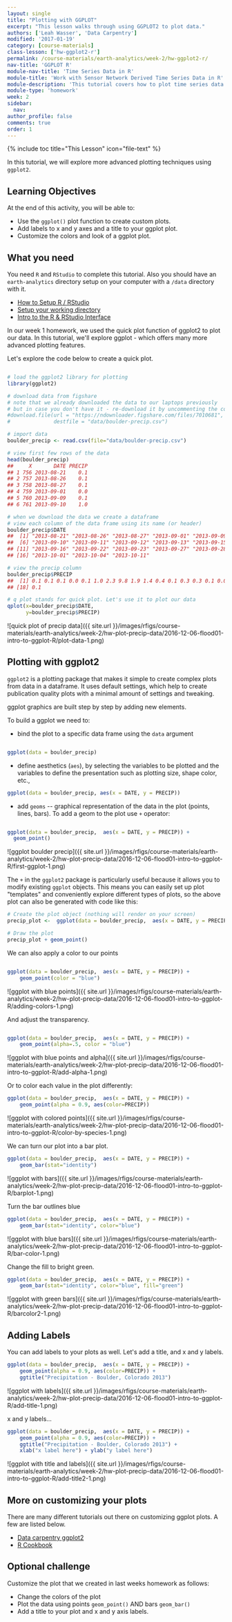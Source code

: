 ```yaml
---
layout: single
title: "Plotting with GGPLOT"
excerpt: "This lesson walks through using GGPLOT2 to plot data."
authors: ['Leah Wasser', 'Data Carpentry']
modified: '2017-01-19'
category: [course-materials]
class-lesson: ['hw-ggplot2-r']
permalink: /course-materials/earth-analytics/week-2/hw-ggplot2-r/
nav-title: 'GGPLOT R'
module-nav-title: 'Time Series Data in R'
module-title: 'Work with Sensor Network Derived Time Series Data in R'
module-description: 'This tutorial covers how to plot time series data in R using ggplot2. It also covers converting data stored in data/time format into an R date time class.'
module-type: 'homework'
week: 2
sidebar:
  nav:
author_profile: false
comments: true
order: 1
---
```


{% include toc title="This Lesson" icon="file-text" %}

In this tutorial, we will explore more advanced plotting techniques using `ggplot2`.

<div class='notice--success' markdown="1">

## <i class="fa fa-graduation-cap" aria-hidden="true"></i> Learning Objectives
At the end of this activity, you will be able to:

* Use the `ggplot()` plot function to create custom plots.
* Add labels to x and y axes and a title to your ggplot plot.
* Customize the colors and look of a ggplot plot.

## <i class="fa fa-check-square-o fa-2" aria-hidden="true"></i> What you need

You need `R` and `RStudio` to complete this tutorial. Also you should have
an `earth-analytics` directory setup on your computer with a `/data`
directory with it.

* [How to Setup R / RStudio](/course-materials/earth-analytics/week-1/setup-r-rstudio/)
* [Setup your working directory](/course-materials/earth-analytics/week-1/setup-working-directory/)
* [Intro to the R & RStudio Interface](/course-materials/earth-analytics/week-1/intro-to-r-and-rstudio)

</div>


In our week 1 homework, we used the quick plot function of ggplot2 to plot our data.
In this tutorial, we'll explore ggplot - which offers many more advanced plotting
features.

Let's explore the code below to create a quick plot.


```r

# load the ggplot2 library for plotting
library(ggplot2)

# download data from figshare
# note that we already downloaded the data to our laptops previously
# but in case you don't have it - re-download it by uncommenting the code below.
#download.file(url = "https://ndownloader.figshare.com/files/7010681",
#              destfile = "data/boulder-precip.csv")

# import data
boulder_precip <- read.csv(file="data/boulder-precip.csv")

# view first few rows of the data
head(boulder_precip)
##     X       DATE PRECIP
## 1 756 2013-08-21    0.1
## 2 757 2013-08-26    0.1
## 3 758 2013-08-27    0.1
## 4 759 2013-09-01    0.0
## 5 760 2013-09-09    0.1
## 6 761 2013-09-10    1.0

# when we download the data we create a dataframe
# view each column of the data frame using its name (or header)
boulder_precip$DATE
##  [1] "2013-08-21" "2013-08-26" "2013-08-27" "2013-09-01" "2013-09-09"
##  [6] "2013-09-10" "2013-09-11" "2013-09-12" "2013-09-13" "2013-09-15"
## [11] "2013-09-16" "2013-09-22" "2013-09-23" "2013-09-27" "2013-09-28"
## [16] "2013-10-01" "2013-10-04" "2013-10-11"

# view the precip column
boulder_precip$PRECIP
##  [1] 0.1 0.1 0.1 0.0 0.1 1.0 2.3 9.8 1.9 1.4 0.4 0.1 0.3 0.3 0.1 0.0 0.9
## [18] 0.1

# q plot stands for quick plot. Let's use it to plot our data
qplot(x=boulder_precip$DATE,
      y=boulder_precip$PRECIP)
```

![quick plot of precip data]({{ site.url }}/images/rfigs/course-materials/earth-analytics/week-2/hw-plot-precip-data/2016-12-06-flood01-intro-to-ggplot-R/plot-data-1.png)

## Plotting with ggplot2

`ggplot2` is a plotting package that makes it simple to create complex plots
from data in a dataframe. It uses default settings, which help to create
publication quality plots with a minimal amount of settings and tweaking.

ggplot graphics are built step by step by adding new elements.

To build a ggplot we need to:

- bind the plot to a specific data frame using the `data` argument


```r

ggplot(data = boulder_precip)

```

- define aesthetics (`aes`), by selecting the variables to be plotted and the variables to define the presentation
     such as plotting size, shape color, etc.,


```r
ggplot(data = boulder_precip, aes(x = DATE, y = PRECIP))
```

- add `geoms` -- graphical representation of the data in the plot (points,
     lines, bars). To add a geom to the plot use `+` operator:


```r

ggplot(data = boulder_precip,  aes(x = DATE, y = PRECIP)) +
  geom_point()
```

![ggplot boulder precip]({{ site.url }}/images/rfigs/course-materials/earth-analytics/week-2/hw-plot-precip-data/2016-12-06-flood01-intro-to-ggplot-R/first-ggplot-1.png)

The `+` in the `ggplot2` package is particularly useful because it allows you
to modify existing `ggplot` objects. This means you can easily set up plot
"templates" and conveniently explore different types of plots, so the above
plot can also be generated with code like this:


```r
# Create the plot object (nothing will render on your screen)
precip_plot <-  ggplot(data = boulder_precip,  aes(x = DATE, y = PRECIP))

# Draw the plot
precip_plot + geom_point()

```




We can also apply a color to our points


```r

ggplot(data = boulder_precip,  aes(x = DATE, y = PRECIP)) +
    geom_point(color = "blue")
```

![ggplot with blue points]({{ site.url }}/images/rfigs/course-materials/earth-analytics/week-2/hw-plot-precip-data/2016-12-06-flood01-intro-to-ggplot-R/adding-colors-1.png)

And adjust the transparency.


```r

ggplot(data = boulder_precip,  aes(x = DATE, y = PRECIP)) +
    geom_point(alpha=.5, color = "blue")
```

![ggplot with blue points and alpha]({{ site.url }}/images/rfigs/course-materials/earth-analytics/week-2/hw-plot-precip-data/2016-12-06-flood01-intro-to-ggplot-R/add-alpha-1.png)


Or to color each value in the plot differently:


```r
ggplot(data = boulder_precip,  aes(x = DATE, y = PRECIP)) +
    geom_point(alpha = 0.9, aes(color=PRECIP))
```

![ggplot with colored points]({{ site.url }}/images/rfigs/course-materials/earth-analytics/week-2/hw-plot-precip-data/2016-12-06-flood01-intro-to-ggplot-R/color-by-species-1.png)


We can turn our plot into a bar plot.


```r
ggplot(data = boulder_precip,  aes(x = DATE, y = PRECIP)) +
    geom_bar(stat="identity")
```

![ggplot with bars]({{ site.url }}/images/rfigs/course-materials/earth-analytics/week-2/hw-plot-precip-data/2016-12-06-flood01-intro-to-ggplot-R/barplot-1.png)

Turn the bar outlines blue


```r
ggplot(data = boulder_precip,  aes(x = DATE, y = PRECIP)) +
    geom_bar(stat="identity", color="blue")
```

![ggplot with blue bars]({{ site.url }}/images/rfigs/course-materials/earth-analytics/week-2/hw-plot-precip-data/2016-12-06-flood01-intro-to-ggplot-R/bar-color-1.png)

Change the fill to bright green.


```r
ggplot(data = boulder_precip,  aes(x = DATE, y = PRECIP)) +
    geom_bar(stat="identity", color="blue", fill="green")
```

![ggplot with green bars]({{ site.url }}/images/rfigs/course-materials/earth-analytics/week-2/hw-plot-precip-data/2016-12-06-flood01-intro-to-ggplot-R/barcolor2-1.png)


## Adding Labels

You can add labels to your plots as well. Let's add a title, and x and y labels.

```r
ggplot(data = boulder_precip,  aes(x = DATE, y = PRECIP)) +
    geom_point(alpha = 0.9, aes(color=PRECIP)) +
    ggtitle("Precipitation - Boulder, Colorado 2013")
```

![ggplot with labels]({{ site.url }}/images/rfigs/course-materials/earth-analytics/week-2/hw-plot-precip-data/2016-12-06-flood01-intro-to-ggplot-R/add-title-1.png)

x and y labels...



```r
ggplot(data = boulder_precip,  aes(x = DATE, y = PRECIP)) +
    geom_point(alpha = 0.9, aes(color=PRECIP)) +
    ggtitle("Precipitation - Boulder, Colorado 2013") +
    xlab("x label here") + ylab("y label here")
```

![ggplot with title and labels]({{ site.url }}/images/rfigs/course-materials/earth-analytics/week-2/hw-plot-precip-data/2016-12-06-flood01-intro-to-ggplot-R/add-title2-1.png)


## More on customizing your plots

There are many different tutorials out there on customizing ggplot plots. A
few are listed below.

* <a href="http://www.datacarpentry.org/R-ecology-lesson/05-visualization-ggplot2.html" target="_blank"> Data carpentry ggplot2 </a>
* <a href="http://www.cookbook-r.com/Graphs/" target="_blank">R Cookbook</a>

<div class="notice--warning" markdown="1">

## <i class="fa fa-pencil-square-o" aria-hidden="true"></i> Optional challenge

Customize the plot that we created in last weeks homework as follows:

* Change the colors of the plot
* Plot the data using points `geom_point()` AND bars `geom_bar()`
* Add a title to your plot and x and y axis labels.

</div>
